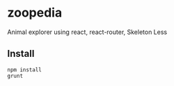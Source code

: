 # zoopedia
Animal explorer using react, react-router, Skeleton Less

## Install 

```
npm install
grunt 
```